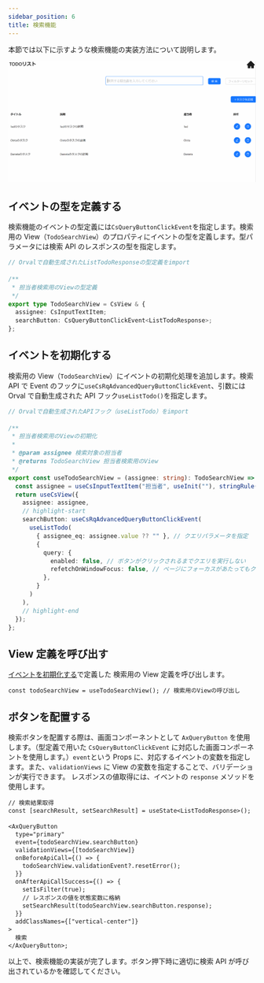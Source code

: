 ```yaml
---
sidebar_position: 6
title: 検索機能
---
```


本節では以下に示すような検索機能の実装方法について説明します。

![検索機能の画面](../../../static/img/crud-search.gif)

## イベントの型を定義する

検索機能のイベントの型定義には`CsQueryButtonClickEvent`を指定します。検索用の View（`TodoSearchView`）のプロパティにイベントの型を定義します。型パラメータには検索 API のレスポンスの型を指定します。

```ts title="src/app/todo/page.view.ts"
// Orvalで自動生成されたListTodoResponseの型定義をimport

/**
 * 担当者検索用のViewの型定義
 */
export type TodoSearchView = CsView & {
  assignee: CsInputTextItem;
  searchButton: CsQueryButtonClickEvent<ListTodoResponse>;
};
```

## イベントを初期化する

検索用の View（`TodoSearchView`）にイベントの初期化処理を追加します。検索 API で Event のフックに`useCsRqAdvancedQueryButtonClickEvent`、引数には Orval で自動生成された API フック`useListTodo()`を指定します。

```ts title="src/app/todo/page.view.ts"
// Orvalで自動生成されたAPIフック（useListTodo）をimport

/**
 * 担当者検索用のViewの初期化
 *
 * @param assignee 検索対象の担当者
 * @returns TodoSearchView 担当者検索用のView
 */
export const useTodoSearchView = (assignee: string): TodoSearchView => {
  const assignee = useCsInputTextItem("担当者", useInit(""), stringRule(true, 1, 20), RW.Editable, "検索する担当者を入力してください");
  return useCsView({
    assignee: assignee,
    // highlight-start
    searchButton: useCsRqAdvancedQueryButtonClickEvent(
      useListTodo(
        { assignee_eq: assignee.value ?? "" }, // クエリパラメータを指定
        {
          query: {
            enabled: false, // ボタンがクリックされるまでクエリを実行しない
            refetchOnWindowFocus: false, // ページにフォーカスがあたってもクエリを実行しない
          },
        }
      )
    ),
    // highlight-end
  });
};
```

## View 定義を呼び出す

[イベントを初期化する](./search-feature.md#イベントを初期化する)で定義した 検索用の View 定義を呼び出します。

```tsx title="src/app/todo/page.tsx"
const todoSearchView = useTodoSearchView(); // 検索用のViewの呼び出し
```

## ボタンを配置する

検索ボタンを配置する際は、画面コンポーネントとして `AxQueryButton` を使用します。（型定義で用いた `CsQueryButtonClickEvent` に対応した画面コンポーネントを使用します。）`event`という Props に、対応するイベントの変数を指定します。また、`validationViews` に View の変数を指定することで、バリデーションが実行できます。
レスポンスの値取得には、イベントの `response` メソッドを使用します。

```tsx title="src/app/todo/page.tsx"
// 検索結果取得
const [searchResult, setSearchResult] = useState<ListTodoResponse>();

<AxQueryButton
  type="primary"
  event={todoSearchView.searchButton}
  validationViews={[todoSearchView]}
  onBeforeApiCall={() => {
    todoSearchView.validationEvent?.resetError();
  }}
  onAfterApiCallSuccess={() => {
    setIsFilter(true);
    // レスポンスの値を状態変数に格納
    setSearchResult(todoSearchView.searchButton.response);
  }}
  addClassNames={["vertical-center"]}
>
  検索
</AxQueryButton>;
```

以上で、検索機能の実装が完了します。ボタン押下時に適切に検索 API が呼び出されているかを確認してください。
